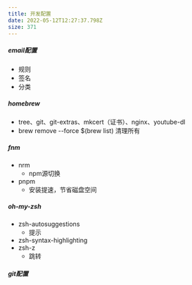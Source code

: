 ```yaml
---
title: 开发配置
date: 2022-05-12T12:27:37.798Z
size: 371
---
```

##### email配置

- 规则
- 签名
- 分类

##### homebrew

- tree、git、git-extras、mkcert（证书）、nginx、youtube-dl
- brew remove --force $(brew list) 清理所有

##### fnm

- nrm
  - npm源切换
- pnpm
  - 安装提速，节省磁盘空间

##### oh-my-zsh

- zsh-autosuggestions
  - 提示
- zsh-syntax-highlighting
- zsh-z
  - 跳转

##### git配置
